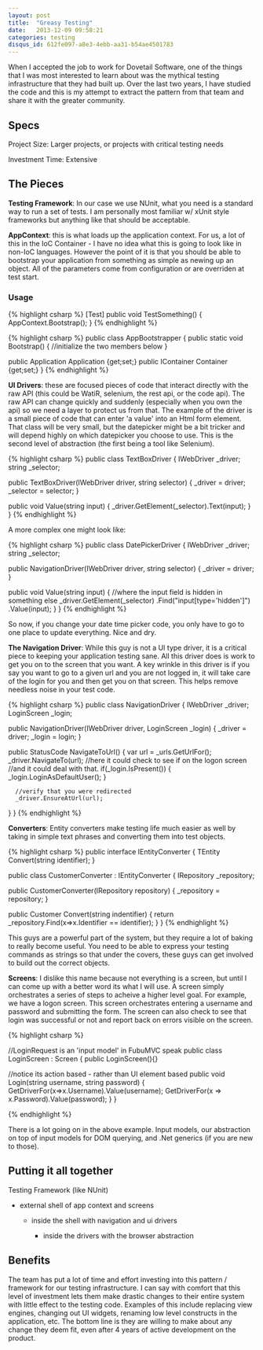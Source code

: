 ```yaml
---
layout: post
title:  "Greasy Testing"
date:   2013-12-09 09:58:21
categories: testing
disqus_id: 612fe097-a8e3-4ebb-aa31-b54ae4501783
---
```


When I accepted the job to work for Dovetail Software, one of the things that
I was most interested to learn about was the mythical testing infrastructure
that they had built up. Over the last two years, I have studied the code and
this is my attempt to extract the pattern from that team and share it with the
greater community.

## Specs

Project Size: Larger projects, or projects with critical testing needs

Investment Time: Extensive

## The Pieces

__Testing Framework__: In our case we use NUnit, what you need is a standard
way to run a set of tests. I am personally most familiar w/ xUnit style frameworks
but anything like that should be acceptable.

__AppContext__: this is what loads up the application context. For us, a lot of
this in the IoC Container - I have no idea what this is going to look like
in non-IoC languages. However the point of it is that you should be able to
bootstrap your application from something as simple as newing up an object. All
of the parameters come from configuration or are overriden at test start.

### Usage
{% highlight csharp %}
[Test]
public void TestSomething()
{
  AppContext.Bootstrap();
}
{% endhighlight %}

{% highlight csharp %}
public class AppBootstrapper
{
  public static void Bootstrap()
  {
    //initialize the two members below
  }

  public Application Application {get;set;}
  public IContainer Container {get;set;}
}
{% endhighlight %}

__UI Drivers__: these are focused pieces of code that interact directly with the
raw API (this could be WatiR, selenium, the rest api, or the code api). The
raw API can change quickly and suddenly (especially when you own the api) so
we need a layer to protect us from that. The example of the driver is a
small piece of code that can enter 'a value' into an Html form element. That
class will be very small, but the datepicker might be a bit tricker and will
depend highly on which datepicker you choose to use. This is the second level
of abstraction (the first being a tool like Selenium).

{% highlight csharp %}
public class TextBoxDriver
{
  IWebDriver _driver;
  string _selector;

  public TextBoxDriver(IWebDriver driver, string selector)
  {
    _driver = driver;
    _selector = selector;
  }

  public void Value(string input)
  {
      _driver.GetElement(_selector).Text(input);
  }
}
{% endhighlight %}

A more complex one might look like:


{% highlight csharp %}
public class DatePickerDriver
{
  IWebDriver _driver;
  string _selector;

  public NavigationDriver(IWebDriver driver, string selector)
  {
    _driver = driver;
  }

  public void Value(string input)
  {
      //where the input field is hidden in something else
      _driver.GetElement(_selector)
        .Find("input[type='hidden']")
        .Value(input);
  }
}
{% endhighlight %}

So now, if you change your date time picker code, you only have to go to one
place to update everything. Nice and dry.

__The Navigation Driver__: While this guy is not a UI type driver, it is a
critical piece to keeping your application testing sane. All this driver does
is work to get you on to the screen that you want. A key wrinkle in this driver
is if you say you want to go to a given url and you are not logged in, it will
take care of the login for you and then get you on that screen. This helps
remove needless noise in your test code.


{% highlight csharp %}
public class NavigationDriver
{
  IWebDriver _driver;
  LoginScreen _login;

  public NavigationDriver(IWebDriver driver, LoginScreen _login)
  {
    _driver = driver;
    _login = login;
  }

  public StatusCode NavigateToUrl<TScreen>()
  {
      var url = _urls.GetUrlFor<TScreen>();
      _driver.NavigateTo(url);
      //here it could check to see if on the logon screen
      //and it could deal with that.
      if(_login.IsPresent())
      {
        _login.LoginAsDefaultUser();
      }

      //verify that you were redirected
      _driver.EnsureAtUrl(url);
  }
}
{% endhighlight %}

__Converters__: Entity converters make testing life much easier as well by
taking in simple text phrases and converting them into test objects.

{% highlight csharp %}
public interface IEntityConverter<TEntity>
{
  TEntity Convert(string identifier);
}

public class CustomerConverter : IEntityConverter<Customer>
{
  IRepository _repository;

  public CustomerConverter(IRepository repository)
  {
    _repository = repository;
  }

  public Customer Convert(string indentifier)
  {
    return _repository.Find<Customer>(x=>x.Identifier == identifier);
  }
}
{% endhighlight %}

This guys are a powerful part of the system, but they require a lot of baking
to really become useful. You need to be able to express your testing commands
as strings so that under the covers, these guys can get involved to build out
the correct objects.

__Screens__: I dislike this name because not everything is a screen, but until
I can come up with a better word its what I will use. A screen simply orchestrates
a series of steps to acheive a higher level goal. For example, we have a
logon screen. This screen orchestrates entering a username and password and
submitting the form. The screen can also check to see that login was successful
or not and report back on errors visible on the screen.


{% highlight csharp %}

//LoginRequest is an 'input model' in FubuMVC speak
public class LoginScreen : Screen<LoginRequest>
{
  public LoginScreen(){}

  //notice its action based - rather than UI element based
  public void Login(string username, string password)
  {
    GetDriverFor<TextboxDriver>(x=>x.Username).Value(username);
    GetDriverFor<PasswordDriver>(x => x.Password).Value(password);
  }
}

{% endhighlight %}

There is a lot going on in the above example. Input models, our abstraction
on top of input models for DOM querying, and .Net generics (if you are new to
those).

## Putting it all together

Testing Framework (like NUnit)

- external shell of app context and screens

    - inside the shell with navigation and ui drivers

        - inside the drivers with the browser abstraction


## Benefits

The team has put a lot of time and effort investing into this pattern /
framework for our testing infrastructure. I can say with comfort that this
level of investment lets them make drastic changes to their entire system with
little effect to the testing code. Examples of this include replacing
view engines, changing out UI widgets, renaming low level constructs in the
application, etc. The bottom line is they are willing to make about any change
they deem fit, even after 4 years of active development on the product.
